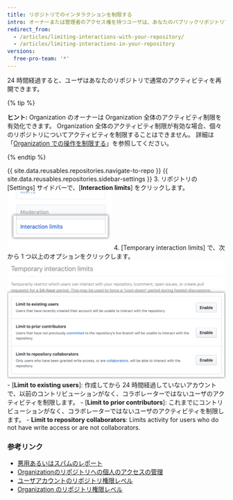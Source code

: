 ```yaml
---
title: リポジトリでのインタラクションを制限する
intro: オーナーまたは管理者のアクセス権を持つユーザは、あなたのパブリックリポジトリで特定のユーザがコメントする、Issue をオープンする、あるいはプルリクエストを作成するのを一時的に制限し、一定の期間、アクティビティ制限を適用することができます。
redirect_from:
  - /articles/limiting-interactions-with-your-repository/
  - /articles/limiting-interactions-in-your-repository
versions:
  free-pro-team: '*'
---
```


24 時間経過すると、ユーザはあなたのリポジトリで通常のアクティビティを再開できます。

{% tip %}

**ヒント:** Organization のオーナーは Organization 全体のアクティビティ制限を有効化できます。 Organization 全体のアクティビティ制限が有効な場合、個々のリポジトリについてアクティビティを制限することはできません。 詳細は「[Organization での操作を制限する](/articles/limiting-interactions-in-your-organization)」を参照してください。

{% endtip %}

{{ site.data.reusables.repositories.navigate-to-repo }}
{{ site.data.reusables.repositories.sidebar-settings }}
3. リポジトリの [Settings] サイドバーで、[**Interaction limits**] をクリックします。 ![リポジトリの設定での [Interaction limits] ](/assets/images/help/repository/repo-settings-interaction-limits.png)
4. [Temporary interaction limits] で、次から 1 つ以上のオプションをクリックします。 ![[Temporary interaction limits] のオプション](/assets/images/help/repository/temporary-interaction-limits-options.png)
    - [**Limit to existing users**]: 作成してから 24 時間経過していないアカウントで、以前のコントリビューションがなく、コラボレーターではないユーザのアクティビティを制限します。
    - [**Limit to prior contributors**]: これまでにコントリビューションがなく、コラボレーターではないユーザのアクティビティを制限します。
    - **Limit to repository collaborators**: Limits activity for users who do not have write access or are not collaborators.

### 参考リンク
- [悪用あるいはスパムのレポート](/articles/reporting-abuse-or-spam)
- [Organizationのリポジトリへの個人のアクセスの管理](/articles/managing-an-individual-s-access-to-an-organization-repository)
- [ユーザアカウントのリポジトリ権限レベル](/articles/permission-levels-for-a-user-account-repository)
- [Organization のリポジトリ権限レベル](/articles/repository-permission-levels-for-an-organization)
